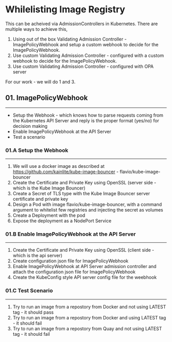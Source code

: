 # Whilelisting Image Registry

This can be acheived via AdmissionControllers in Kubernetes. There are multiple ways to achieve this, 

1. Using out of the box Validating Admission Controller  - ImagePolicyWebhook and setup a custom webhook to decide for the ImagePolicyWebhook. 
2. Use custom Validating Admission Controller - configured with a custom webhook to decide for the ImagePolicyWebhook. 
3. Use custom Validating Admission Controller - configured with OPA server

For our work - we will do 1 and 3. 

## 01. ImagePolicyWebhook 
---

- Setup the Webhook - which knows how to parse requests coming from the Kubernetes API Server and reply is the proper format (yes/no) for decision making
- Enable ImagePolicyWebhook at the API Server 
- Test a scenario

### 01.A Setup the Webhook
---

1. We will use a docker image as described at https://github.com/kainlite/kube-image-bouncer - flavio/kube-image-bouncer
2. Create the Certificate and Private Key using OpenSSL (server side - which is the Kube Image Bouncer) 
3. Create a Secret of TLS type with the  Kube Image Bouncer server certificate and private key 
4. Design a Pod with image flavio/kube-image-bouncer, with a command argument to whitelist few registries and injecting the secret as volumes
5. Create a Deployment with the pod 
6. Expose the deployment as a NodePort Service

### 01.B Enable ImagePolicyWebhook at the API Server 
---

1. Create the Certificate and Private Key using OpenSSL (client side - which is the api server)   
2. Create configuration json file for ImagePolicyWebhook 
3. Enable ImagePolicyWebhook at API Server admission controller and attach the configuration json file for ImagePolicyWebhook 
4. Create the KubeConfig style API server config file for the weebhook 

### 01.C Test Scenario
---

1. Try to run an image from a repostory from Docker and not using LATEST tag - it should pass
2. Try to run an image from a repostory from Docker and using LATEST tag - it should fail
3. Try to run an image from a repostory from Quay and not using LATEST tag - it should fail
